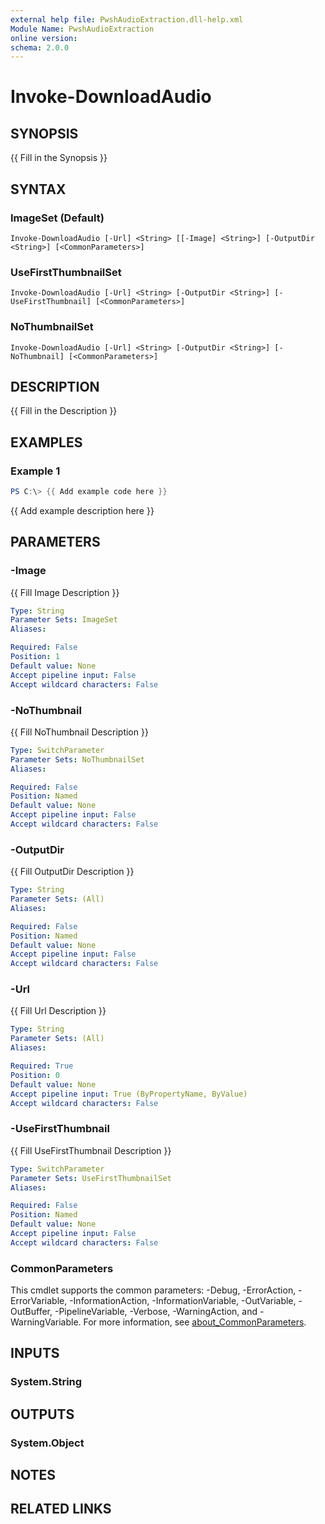 ```yaml
---
external help file: PwshAudioExtraction.dll-help.xml
Module Name: PwshAudioExtraction
online version:
schema: 2.0.0
---
```


# Invoke-DownloadAudio

## SYNOPSIS
{{ Fill in the Synopsis }}

## SYNTAX

### ImageSet (Default)
```
Invoke-DownloadAudio [-Url] <String> [[-Image] <String>] [-OutputDir <String>] [<CommonParameters>]
```

### UseFirstThumbnailSet
```
Invoke-DownloadAudio [-Url] <String> [-OutputDir <String>] [-UseFirstThumbnail] [<CommonParameters>]
```

### NoThumbnailSet
```
Invoke-DownloadAudio [-Url] <String> [-OutputDir <String>] [-NoThumbnail] [<CommonParameters>]
```

## DESCRIPTION
{{ Fill in the Description }}

## EXAMPLES

### Example 1
```powershell
PS C:\> {{ Add example code here }}
```

{{ Add example description here }}

## PARAMETERS

### -Image
{{ Fill Image Description }}

```yaml
Type: String
Parameter Sets: ImageSet
Aliases:

Required: False
Position: 1
Default value: None
Accept pipeline input: False
Accept wildcard characters: False
```

### -NoThumbnail
{{ Fill NoThumbnail Description }}

```yaml
Type: SwitchParameter
Parameter Sets: NoThumbnailSet
Aliases:

Required: False
Position: Named
Default value: None
Accept pipeline input: False
Accept wildcard characters: False
```

### -OutputDir
{{ Fill OutputDir Description }}

```yaml
Type: String
Parameter Sets: (All)
Aliases:

Required: False
Position: Named
Default value: None
Accept pipeline input: False
Accept wildcard characters: False
```

### -Url
{{ Fill Url Description }}

```yaml
Type: String
Parameter Sets: (All)
Aliases:

Required: True
Position: 0
Default value: None
Accept pipeline input: True (ByPropertyName, ByValue)
Accept wildcard characters: False
```

### -UseFirstThumbnail
{{ Fill UseFirstThumbnail Description }}

```yaml
Type: SwitchParameter
Parameter Sets: UseFirstThumbnailSet
Aliases:

Required: False
Position: Named
Default value: None
Accept pipeline input: False
Accept wildcard characters: False
```

### CommonParameters
This cmdlet supports the common parameters: -Debug, -ErrorAction, -ErrorVariable, -InformationAction, -InformationVariable, -OutVariable, -OutBuffer, -PipelineVariable, -Verbose, -WarningAction, and -WarningVariable. For more information, see [about_CommonParameters](http://go.microsoft.com/fwlink/?LinkID=113216).

## INPUTS

### System.String

## OUTPUTS

### System.Object
## NOTES

## RELATED LINKS
